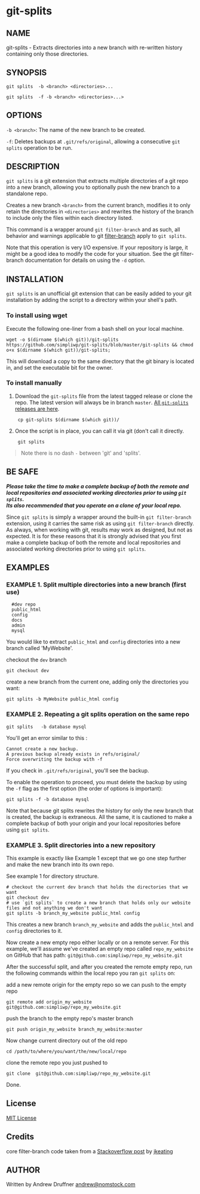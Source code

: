 # git-splits

## NAME

git-splits - Extracts directories into a new branch with re-written history containing only those directories.

## SYNOPSIS

`git splits  -b <branch> <directories>...`

`git splits  -f -b <branch> <directories>...>`

## OPTIONS

`-b <branch>`:
    The name of the new branch to be created.

`-f`:
    Deletes backups at `.git/refs/original`, allowing a consecutive `git splits` operation to be run.

## DESCRIPTION

`git splits` is a git extension that extracts multiple directories of a git repo into a new branch, allowing you to optionally push the new branch to a standalone repo.

Creates a new branch `<branch>` from the current branch, modifies it to only retain the directories in `<directories>` and rewrites the history of the branch to include only the files within each directory listed.

This command is a wrapper around `git filter-branch` and as such, all behavior and warnings applicable to git [filter-branch](http://git-scm.com/docs/git-filter-branch) apply to `git splits`.

Note that this operation is very I/O expensive. If your repository is large, it might be a good idea to modify the code for your situation. See the git filter-branch documentation for details on using the `-d` option. 

## INSTALLATION

`git splits` is an unofficial git extension that can be easily added to your git installation by adding the script to a directory within your shell's path.

### To install using wget

Execute the following one-liner from a bash shell on your local machine.

    wget -o $(dirname $(which git))/git-splits https://github.com/simpliwp/git-splits/blob/master/git-splits && chmod o+x $(dirname $(which git))/git-splits;

This will download a copy to the same directory that the git binary is located in, and set the executable bit for the owner.

### To install manually

1. Download the `git-splits` file from the latest tagged release or clone the repo. The latest version will always be in branch `master`. [All `git-splits` releases are here](https://github.com/simpliwp/git-splits/releases).

        cp git-splits $(dirname $(which git))/

3. Once the script is in place, you can call it via git (don't call it directly.

        git splits

> Note there is no dash `-` between 'git' and 'splits'.

## BE SAFE

***Please take the time to make a complete backup of both the remote and local repositories and associated working directories prior to using `git splits`.  
Its also recommended that you operate on a clone of your local repo.***

Since `git splits` is simply a wrapper around the built-in `git filter-branch` extension, using it carries the same risk as using `git filter-branch` directly. As always, when working with git, results may work as designed, but not as expected. It is for these reasons that it is strongly advised that you first make a complete backup of both the remote and local repositories and associated working directories prior to using `git splits`.

## EXAMPLES

### EXAMPLE 1. Split multiple directories into a new branch (first use)

      #dev repo
      public_html
      config
      docs
      admin
      mysql

You would like to extract `public_html` and `config` directories into a new branch called 'MyWebsite'.

checkout the `dev` branch

    git checkout dev

create a new branch from the current one, adding only the directories you want:

    git splits -b MyWebsite public_html config

### EXAMPLE 2. Repeating a git splits operation on the same repo

    git splits   -b database mysql

You'll get an error similar to this :

    Cannot create a new backup.
    A previous backup already exists in refs/original/
    Force overwriting the backup with -f

If you check in `.git/refs/original`, you'll see the backup.

To enable the operation to proceed, you must delete the backup by using the `-f` flag as the first option (the order of options is important):

    git splits -f -b database mysql

Note that because git splits rewrites the history for only the new branch that is created, the backup is extraneous.  All the same, it is cautioned to make a complete backup of both your origin and your local repositories before using `git splits`.

### EXAMPLE 3. Split directories into a new repository

This example is exactly like Example 1 except that we go one step further and make the new branch into its own repo.

See example 1 for directory structure.

    # checkout the current dev branch that holds the directories that we want
    git checkout dev
    # use `git splits` to create a new branch that holds only our website files and not anything we don't want
    git splits -b branch_my_website public_html config

This creates a new branch `branch_my_website` and adds the `public_html` and `config` directories to it.

Now create a new empty repo either locally or on a remote server. For this example, we'll assume we've created an empty repo called `repo_my_website` on GitHub that has path: `git@github.com:simpliwp/repo_my_website.git`

After the successful split, and after you created the remote empty repo, run the following commands within the local repo you ran `git splits` on:

add a new remote origin for the empty repo so we can push to the empty repo

    git remote add origin_my_website git@github.com:simpliwp/repo_my_website.git

push the branch to the empty repo's master branch

    git push origin_my_website branch_my_website:master

Now change current directory out of the old repo

    cd /path/to/where/you/want/the/new/local/repo

clone the remote repo you just pushed to 

    git clone  git@github.com:simpliwp/repo_my_website.git

Done.

## License

[MIT License](https://github.com/ajdruff/git-splits/blob/master/LICENSE)

## Credits

core filter-branch code taken from  a [Stackoverflow post](http://stackoverflow.com/a/6006679/3306354)  by [jkeating](http://stackoverflow.com/users/691627/jkeating)

## AUTHOR

Written by Andrew Druffner <andrew@nomstock.com>
